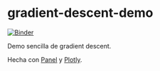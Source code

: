 # gradient-descent-demo

[![Binder](https://mybinder.org/badge_logo.svg)](https://mybinder.org/v2/gh/julioasotodv/gradient-descent-demo/master?urlpath=/proxy/5006/gradient_descent)

Demo sencilla de gradient descent.

Hecha con [Panel](https://panel.holoviz.org/) y [Plotly](https://plotly.com/graphing-libraries/).
